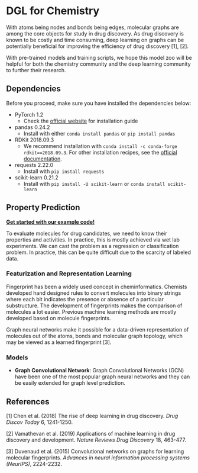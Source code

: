 # DGL for Chemistry

With atoms being nodes and bonds being edges, molecular graphs are among the core objects for study in drug discovery. 
As drug discovery is known to be costly and time consuming, deep learning on graphs can be potentially beneficial for 
improving the efficiency of drug discovery [1], [2].

With pre-trained models and training scripts, we hope this model zoo will be helpful for both
the chemistry community and the deep learning community to further their research.

## Dependencies

Before you proceed, make sure you have installed the dependencies below:
- PyTorch 1.2
    - Check the [official website](https://pytorch.org/) for installation guide
- pandas 0.24.2
    - Install with either `conda install pandas` or `pip install pandas`
- RDKit 2018.09.3
    - We recommend installation with `conda install -c conda-forge rdkit==2018.09.3`. For other installation recipes,
    see the [official documentation](https://www.rdkit.org/docs/Install.html).
- requests 2.22.0
    - Install with `pip install requests`
- scikit-learn 0.21.2
    - Install with `pip install -U scikit-learn` or `conda install scikit-learn`

## Property Prediction

[**Get started with our example code!**](https://github.com/dmlc/dgl/tree/master/examples/pytorch/model_zoo/chem/property_prediction)

To evaluate molecules for drug candidates, we need to know their properties and activities. In practice, this is
mostly achieved via wet lab experiments. We can cast the problem as a regression or classification problem.
In practice, this can be quite difficult due to the scarcity of labeled data.

### Featurization and Representation Learning

Fingerprint has been a widely used concept in cheminformatics. Chemists developed hand designed rules to convert 
molecules into binary strings where each bit indicates the presence or absence of a particular substructure. The
development of fingerprints makes the comparison of molecules a lot easier. Previous machine learning methods are 
mostly developed based on molecule fingerprints.

Graph neural networks make it possible for a data-driven representation of molecules out of the atoms, bonds and 
molecular graph topology, which may be viewed as a learned fingerprint [3]. 

### Models
- **Graph Convolutional Network**: Graph Convolutional Networks (GCN) have been one of the most popular graph neural 
networks and they can be easily extended for graph level prediction.

## References

[1] Chen et al. (2018) The rise of deep learning in drug discovery. *Drug Discov Today* 6, 1241-1250.

[2] Vamathevan et al. (2019) Applications of machine learning in drug discovery and development. 
*Nature Reviews Drug Discovery* 18, 463-477.

[3] Duvenaud et al. (2015) Convolutional networks on graphs for learning molecular fingerprints. *Advances in neural 
information processing systems (NeurIPS)*, 2224-2232.
